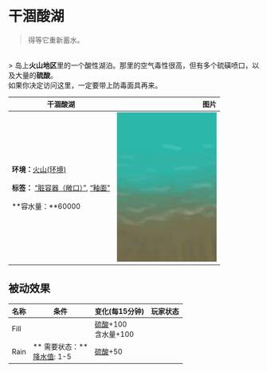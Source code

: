 # 干涸酸湖  
> 得等它重新蓄水。  
<br>  
> 岛上<b>火山地区</b>里的一个酸性湖泊。那里的空气毒性很高，但有多个硫磺喷口，以及大量的<b>硫酸</b>。<br>如果你决定访问这里，一定要带上防毒面具再来。  
  
  干涸酸湖  |   图片   
 ----  |  ----:   
 **环境：**[火山(环境)](Env_AcidLake.md)<br><br>**标签：**	[“脏容器（敞口）”](tag_ContainerDirty.md), [“釉面”](tag_Glazed.md)<br><br>**容水量：**60000  |  <img decoding="async" src="Sprite/AcidShore.png" href="a.md" style="max-width:300px;max-height:300px;">   
  
## 被动效果  
名称  |  条件  |  变化(每15分钟)  |  玩家状态  
----  |  ----  |  ----  |  ----  
Fill  |    |  [硫酸](LQ_Vitriol.md)+100<br>含水量+100  |    
Rain  |  ** 需要状态：**<br>[降水值](RainValue.md): 1-5  |  [硫酸](LQ_Vitriol.md)+50  |    
